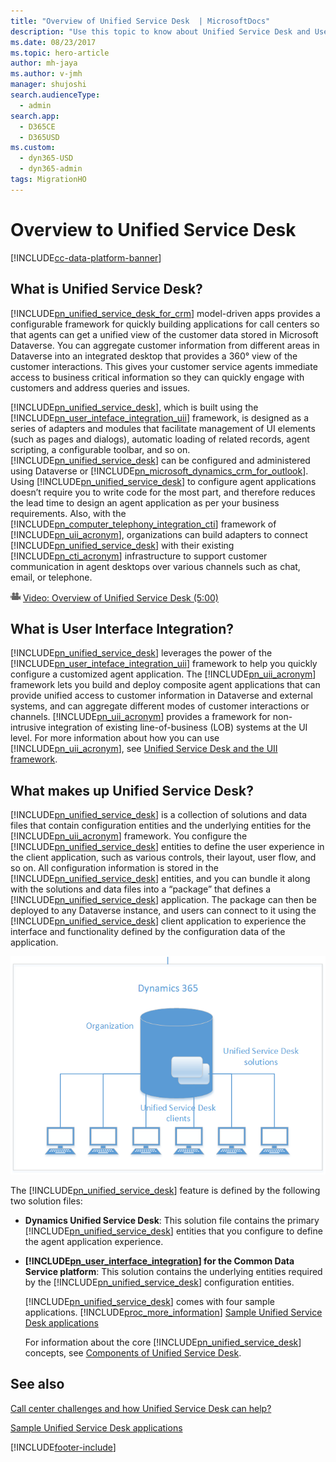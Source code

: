 ```yaml
---
title: "Overview of Unified Service Desk  | MicrosoftDocs"
description: "Use this topic to know about Unified Service Desk and User Interface Integration. Also, included is a video that gives you an overview of Unified Service Desk."
ms.date: 08/23/2017
ms.topic: hero-article
author: mh-jaya
ms.author: v-jmh
manager: shujoshi
search.audienceType: 
  - admin
search.app: 
  - D365CE
  - D365USD
ms.custom: 
  - dyn365-USD
  - dyn365-admin
tags: MigrationHO
---
```


# Overview to Unified Service Desk

[!INCLUDE[cc-data-platform-banner](../../includes/cc-data-platform-banner.md)]

## What is Unified Service Desk?
[!INCLUDE[pn_unified_service_desk_for_crm](../../includes/pn-unified-service-desk-for-crm.md)] model-driven apps provides a configurable framework for quickly building applications for call centers so that agents can get a unified view of the customer data stored in Microsoft Dataverse. You can aggregate customer information from different areas in Dataverse into an integrated desktop that provides a 360° view of the customer interactions. This gives your customer service agents immediate access to business critical information so they can quickly engage with customers and address queries and issues.  
  
 [!INCLUDE[pn_unified_service_desk](../../includes/pn-unified-service-desk.md)], which is built using the [!INCLUDE[pn_user_inteface_integration_uii](../../includes/pn-user-interface-integration-uii.md)] framework, is designed as a series of adapters and modules that facilitate management of UI elements (such as pages and dialogs), automatic loading of related records, agent scripting, a configurable toolbar, and so on. [!INCLUDE[pn_unified_service_desk](../../includes/pn-unified-service-desk.md)] can be configured and administered using Dataverse or [!INCLUDE[pn_microsoft_dynamics_crm_for_outlook](../../includes/pn-microsoft-dynamics-crm-for-outlook.md)]. Using [!INCLUDE[pn_unified_service_desk](../../includes/pn-unified-service-desk.md)] to configure agent applications doesn’t require you to write code for the most part, and therefore reduces the lead time to design an agent application as per your business requirements. Also, with the [!INCLUDE[pn_computer_telephony_integration_cti](../../includes/pn-computer-telephony-integration-cti.md)] framework of [!INCLUDE[pn_uii_acronym](../../includes/pn-uii-acronym.md)], organizations can build adapters to connect [!INCLUDE[pn_unified_service_desk](../../includes/pn-unified-service-desk.md)] with their existing [!INCLUDE[pn_cti_acronym](../../includes/pn-cti-acronym.md)] infrastructure to support customer communication in agent desktops over various channels such as chat, email, or telephone.  
  
 ![Video symbol](../../unified-service-desk/media/usd-video-thumbnail.png "Video symbol") [Video: Overview of Unified Service Desk (5:00)](https://go.microsoft.com/fwlink/p/?LinkId=506900)  
  
<a name="UII"></a>   
## What is User Interface Integration?  
 [!INCLUDE[pn_unified_service_desk](../../includes/pn-unified-service-desk.md)] leverages the power of the [!INCLUDE[pn_user_inteface_integration_uii](../../includes/pn-user-interface-integration-uii.md)] framework to help you quickly configure a customized agent application. The [!INCLUDE[pn_uii_acronym](../../includes/pn-uii-acronym.md)] framework lets you build and deploy composite agent applications that can provide unified access to customer information in Dataverse and external systems, and can aggregate different modes of customer interactions or channels. [!INCLUDE[pn_uii_acronym](../../includes/pn-uii-acronym.md)] provides a framework for non-intrusive integration of existing line-of-business (LOB) systems at the UI level. For more information about how you can use [!INCLUDE[pn_uii_acronym](../../includes/pn-uii-acronym.md)], see [Unified Service Desk and the UII framework](../../unified-service-desk/unified-service-desk-uii-framework.md).  
  
<a name="USD"></a>   
## What makes up Unified Service Desk?  
 [!INCLUDE[pn_unified_service_desk](../../includes/pn-unified-service-desk.md)] is a collection of solutions and data files that contain configuration entities and the underlying entities for the [!INCLUDE[pn_uii_acronym](../../includes/pn-uii-acronym.md)] framework. You configure the [!INCLUDE[pn_unified_service_desk](../../includes/pn-unified-service-desk.md)] entities to define the user experience in the client application, such as various controls, their layout, user flow, and so on. All configuration information is stored in the [!INCLUDE[pn_unified_service_desk](../../includes/pn-unified-service-desk.md)] entities, and you can bundle it along with the solutions and data files into a “package” that defines a [!INCLUDE[pn_unified_service_desk](../../includes/pn-unified-service-desk.md)] application. The package can then be deployed to any Dataverse instance, and users can connect to it using the [!INCLUDE[pn_unified_service_desk](../../includes/pn-unified-service-desk.md)] client application to experience the interface and functionality defined by the configuration data of the application.  
  
 ![Basic Unified Service Desk topology diagram](../../unified-service-desk/media/usd-basic-topology.png "Basic Unified Service Desk topology diagram")  
  
 The [!INCLUDE[pn_unified_service_desk](../../includes/pn-unified-service-desk.md)] feature is defined by the following two solution files:  
  
- **Dynamics Unified Service Desk**: This solution file contains the primary [!INCLUDE[pn_unified_service_desk](../../includes/pn-unified-service-desk.md)] entities that you configure to define the agent application experience.  
  
- **[!INCLUDE[pn_user_interface_integration](../../includes/pn-user-interface-integration.md)] for the Common Data Service platform**: This solution contains the underlying entities required by the [!INCLUDE[pn_unified_service_desk](../../includes/pn-unified-service-desk.md)] configuration entities.  
  
  [!INCLUDE[pn_unified_service_desk](../../includes/pn-unified-service-desk.md)] comes with four sample applications. [!INCLUDE[proc_more_information](../../includes/proc-more-information.md)] [Sample Unified Service Desk applications](../../unified-service-desk/admin/sample-unified-service-desk-applications.md)  
  
  For information about the core [!INCLUDE[pn_unified_service_desk](../../includes/pn-unified-service-desk.md)] concepts, see [Components of Unified Service Desk](../../unified-service-desk/core-concepts-for-configuring-unified-service-desk.md).

## See also
 [Call center challenges and how Unified Service Desk can help?](../../unified-service-desk/admin/call-center-challenges-how-unified-service-desk-can-help.md)

 [Sample Unified Service Desk applications](../../unified-service-desk/admin/sample-unified-service-desk-applications.md)


[!INCLUDE[footer-include](../../includes/footer-banner.md)]
